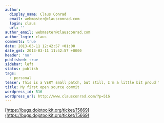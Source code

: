```yaml
---
author:
  display_name: Claus Conrad
  email: webmaster@clausconrad.com
  login: claus
  url: ''
author_email: webmaster@clausconrad.com
author_login: claus
comments: true
date: 2013-03-11 12:42:57 +01:00
date_gmt: 2013-03-11 11:42:57 +0000
header: 'no'
published: true
sidebar: left
status: publish
tags:
  - personal
teaser: This is a VERY small patch, but still, I'm a little bit proud that my first try to commit a patch to an open source project was accepted ;-)
title: My first open source commit
wordpress_id: 516
wordpress_url: http://www.clausconrad.com/?p=516
---
```

[https://bugs.dojotoolkit.org/ticket/15669](https://bugs.dojotoolkit.org/ticket/15669)
